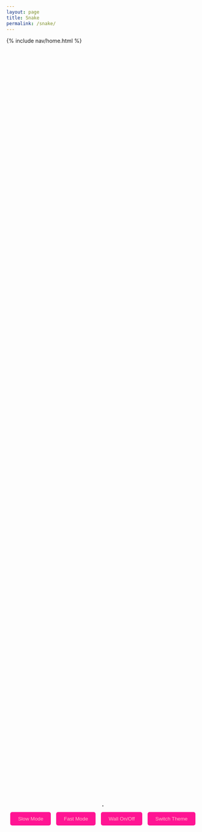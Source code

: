 ```yaml
---
layout: page
title: Snake
permalink: /snake/
---
```


{% include nav/home.html %}

<style>
body.light-theme {
  background-color: white;
  color: black;
}

body.dark-theme {
  background-color: #333;
  color: white;
}

body.blue-theme {
  background-color: #AEC6CF;
  color: white;
}

body.red-theme {
  background-color: #FDFD96;
  color: white;
}

body.green-theme {
  background-color: #C3B1E1;
  color: white;
}

body.grey-theme {
  background-color: #aaa;
  color: white;
}

/* Center the canvas and buttons */
.container {
  display: flex;
  flex-direction: column;
  justify-content: center;
  align-items: center;
  height: 100vh;
}

canvas {
  border: 1px solid #000;
  background-color: pink;
  margin-bottom: 10px; /* Add spacing between canvas and buttons */
}

/* Adjust the button-container */
.button-container {
  text-align: center;
}

.button-container button {
  padding: 10px 20px;
  margin: 5px;
  background-color: #FF1493;
  color: pink;
  border: none;
  border-radius: 5px;
  cursor: pointer;
}

.button-container button:hover {
  background-color: #FFC0CB;
}

#game-over {
  font-size: 2em;
  color: pink;
  text-align: center;
  display: none;
}
</style>

<h1 id="game-over">Game Over!</h1>

<div class="container">
  <canvas id="gameCanvas" width="400" height="400"></canvas>

  <!-- Buttons for controlling the game -->
  <div class="button-container">
    <button id="slow-btn">Slow Mode</button>
    <button id="fast-btn">Fast Mode</button>
    <button id="wall-btn">Wall On/Off</button>
    <button id="theme-btn">Switch Theme</button>
  </div>
</div>

<script>
const canvas = document.getElementById("gameCanvas");
const ctx = canvas.getContext("2d");

// Unit size of the grid
const box = 20;

// Create the snake
let snake = [];
snake[0] = { x: 9 * box, y: 10 * box };

// Create the food
let food = {
  x: Math.floor(Math.random() * 19 + 1) * box,
  y: Math.floor(Math.random() * 19 + 1) * box
};

// Initial snake direction
let direction;

// Score
let score = 0;

// Speed variables
let speed = 100;
let wallOn = true;

// Control the snake with keyboard
document.addEventListener("keydown", changeDirection);

function changeDirection(event) {
  if (event.keyCode == 37 && direction != "RIGHT") {
    direction = "LEFT";
  } else if (event.keyCode == 38 && direction != "DOWN") {
    direction = "UP";
  } else if (event.keyCode == 39 && direction != "LEFT") {
    direction = "RIGHT";
  } else if (event.keyCode == 40 && direction != "UP") {
    direction = "DOWN";
  }
}

function collision(head, array) {
  for (let i = 0; i < array.length; i++) {
    if (head.x == array[i].x && head.y == array[i].y) {
      return true;
    }
  }
  return false;
}

// Draw everything on the canvas
function draw() {
  ctx.clearRect(0, 0, canvas.width, canvas.height);

  // Draw snake with emoji
  for (let i = 0; i < snake.length; i++) {
    ctx.font = "20px Arial"; // Set font size to match the grid
    ctx.fillText("🩷", snake[i].x, snake[i].y + box); // Adjust the y-offset slightly for better alignment
  }

  // Draw food
  ctx.fillStyle = "white";
  ctx.fillRect(food.x, food.y, box, box);

  // Old head position
  let snakeX = snake[0].x;
  let snakeY = snake[0].y;

  // Move the snake
  if (direction == "LEFT") snakeX -= box;
  if (direction == "UP") snakeY -= box;
  if (direction == "RIGHT") snakeX += box;
  if (direction == "DOWN") snakeY += box;

  // Snake eats the food
  if (snakeX == food.x && snakeY == food.y) {
    score++;
    food = {
      x: Math.floor(Math.random() * 19 + 1) * box,
      y: Math.floor(Math.random() * 19 + 1) * box
    };
  } else {
    snake.pop();
  }

  // New head
  let newHead = {
    x: snakeX,
    y: snakeY
  };

  // Game over conditions
  if (wallOn) {
    if (snakeX < 0 || snakeY < 0 || snakeX >= canvas.width || snakeY >= canvas.height || collision(newHead, snake)) {
      document.getElementById("game-over").style.display = "block";
      clearInterval(game);
    }
  } else {
    // Wrap the snake around the canvas
    if (snakeX < 0) {
      snakeX = canvas.width - box;
    }
    if (snakeX >= canvas.width) {
      snakeX = 0;
    }
    if (snakeY < 0) {
      snakeY = canvas.height - box;
    }
    if (snakeY >= canvas.height) {
      snakeY = 0;
    }
  }

  snake.unshift(newHead);

  // Score display
  ctx.fillStyle = "black";
  ctx.font = "20px Arial";
  ctx.fillText("Score: " + score, 10, 30);
}

// Control speed of the game
let game = setInterval(draw, speed);

// Button functionality
document.getElementById("slow-btn").addEventListener("click", function() {
  clearInterval(game);
  speed = 200; // Slow mode speed
  game = setInterval(draw, speed);
});

document.getElementById("fast-btn").addEventListener("click", function() {
  clearInterval(game);
  speed = 50; // Fast mode speed
  game = setInterval(draw, speed);
});

document.getElementById("wall-btn").addEventListener("click", function() {
  wallOn = !wallOn; // Toggle wall on/off
});

// Theme switching functionality
const themes = ['light-theme', 'dark-theme', 'blue-theme', 'red-theme', 'green-theme', 'grey-theme'];
let currentTheme = 0;

document.getElementById("theme-btn").addEventListener("click", function() {
  // Remove the current theme class
  document.body.classList.remove(themes[currentTheme]);
  // Move to the next theme
  currentTheme = (currentTheme + 1) % themes.length;
  // Apply the new theme
  document.body.classList.add(themes[currentTheme]);
});
</script>
